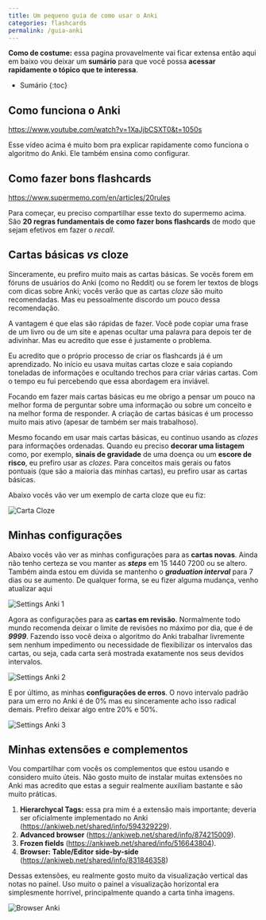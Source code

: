 ```yaml
---
title: Um pequeno guia de como usar o Anki
categories: flashcards
permalink: /guia-anki
---
```


**Como de costume:** essa pagina provavelmente vai ficar extensa então aqui em baixo vou deixar um **sumário** para que você possa **acessar rapidamente o tópico que te interessa**.

* Sumário
{:toc}

## Como funciona o Anki

<https://www.youtube.com/watch?v=1XaJjbCSXT0&t=1050s>

Esse vídeo acima é muito bom pra explicar rapidamente como funciona o algoritmo do Anki. Ele também ensina como configurar.

## Como fazer bons flashcards

<https://www.supermemo.com/en/articles/20rules>

Para começar, eu preciso compartilhar esse texto do supermemo acima. São **20 regras fundamentais de como fazer bons flashcards** de modo que sejam efetivos em fazer o *recall*.

## Cartas básicas *vs* cloze

Sinceramente, eu prefiro muito mais as cartas básicas. Se vocês forem em fóruns de usuários do Anki (como no Reddit) ou se forem ler textos de blogs com dicas sobre Anki; vocês verão que as cartas *cloze* são muito recomendadas. Mas eu pessoalmente discordo um pouco dessa recomendação. 

A vantagem é que elas são rápidas de fazer. Você pode copiar uma frase de um livro ou de um site e apenas ocultar uma palavra para depois ter de adivinhar. Mas eu acredito que esse é justamente o problema.

Eu acredito que o próprio processo de criar os flashcards já é um aprendizado. No início eu usava muitas cartas cloze e saia copiando toneladas de informações e ocultando trechos para criar várias cartas. Com o tempo eu fui percebendo que essa abordagem era inviável.

Focando em fazer mais cartas básicas eu me obrigo a pensar um pouco na melhor forma de perguntar sobre uma informação ou sobre um conceito e na melhor forma de responder. A criação de cartas básicas é um processo muito mais ativo (apesar de também ser mais trabalhoso).

Mesmo focando em usar mais cartas básicas, eu continuo usando as *clozes* para informações ordenadas. Quando eu preciso **decorar uma listagem** como, por exemplo, **sinais de gravidade** de uma doença ou um **escore de risco**, eu prefiro usar as *clozes*. Para conceitos mais gerais ou fatos pontuais (que são a maioria das minhas cartas), eu prefiro usar as cartas básicas.

Abaixo vocês vão ver um exemplo de carta cloze que eu fiz: 

![Carta Cloze](/assets/flashcards/cloze1.png)

<!-- ## Exemplos de algumas das minhas cartas

Abaixou vou mostrar algumas cartas minhas mas não é para vocês considerarem como um modelo de cartas ideais. Eu estou continuamente editando minhas cartas. Sempre que acho uma imagem melhor ou penso numa forma melhor de fazer a pergunta, eu vou lá e edito. -->

## Minhas configurações

Abaixo vocês vão ver as minhas configurações para as **cartas novas**. Ainda não tenho certeza se vou manter as ***steps*** em 15 1440 7200 ou se altero. Também ainda estou em dúvida se mantenho o ***graduation interval*** para 7 dias ou se aumento. De qualquer forma, se eu fizer alguma mudança, venho atualizar aqui

![Settings Anki 1](assets/flashcards/sett1.png)

Agora as configurações para as **cartas em revisão**. Normalmente todo mundo recomenda deixar o limite de revisões no máximo por dia, que é de ***9999***. Fazendo isso você deixa o algoritmo do Anki trabalhar livremente sem nenhum impedimento ou necessidade de flexibilizar os intervalos das cartas, ou seja, cada carta será mostrada exatamente nos seus devidos intervalos. 

![Settings Anki 2](assets/flashcards/sett2.png)

E por último, as minhas **configurações de erros**. O novo intervalo padrão para um erro no Anki é de 0% mas eu sinceramente acho isso radical demais. Prefiro deixar algo entre 20% e 50%.

![Settings Anki 3](assets/flashcards/sett3.png)


## Minhas extensões e complementos

Vou compartilhar com vocês os complementos que estou usando e considero muito úteis. Não gosto muito de instalar muitas extensões no Anki mas acredito que estas a seguir realmente auxiliam bastante e são muito práticas.

1. **Hierarchycal Tags:** essa pra mim é a extensão mais importante; deveria ser oficialmente implementado no Anki (<https://ankiweb.net/shared/info/594329229>).
2. **Advanced browser** (<https://ankiweb.net/shared/info/874215009>).
3. **Frozen fields** (<https://ankiweb.net/shared/info/516643804>).
4. **Browser: Table/Editor side-by-side** (<https://ankiweb.net/shared/info/831846358>)

Dessas extensões, eu realmente gosto muito da visualização vertical das notas no painel. Uso muito o painel a visualização horizontal era simplesmente horrivel, principalmente quando a carta tinha imagens.

![Browser Anki](assets/flashcards/panel.png)



